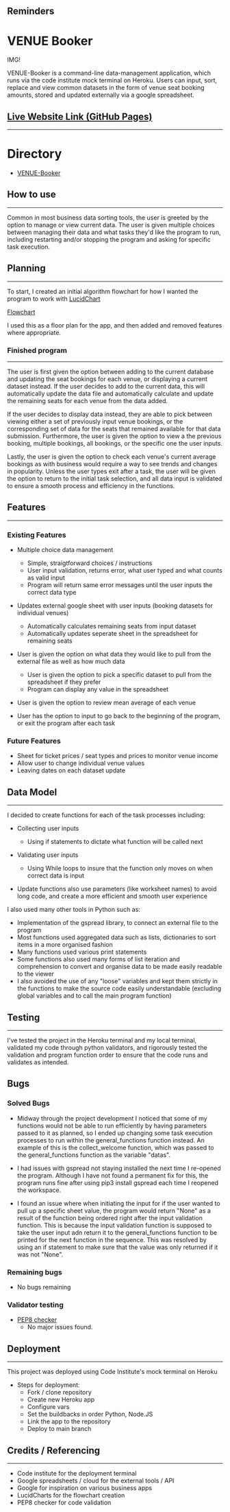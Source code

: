 ## Reminders
# VENUE Booker

IMG!

VENUE-Booker is a command-line data-management application, which runs via the code institute mock terminal on Heroku. Users can input, sort, replace and view common datasets in the form of venue seat booking amounts, stored and updated externally via a google spreadsheet.

## [Live Website Link (GitHub Pages)](liam-wb.github.io/quizology/)
---

# Directory

- [VENUE-Booker](#VENUE_Booker)

## How to use
---

Common in most business data sorting tools, the user is greeted by the option to manage or view current data. The user is given multiple choices between managing their data and what tasks they'd like the program to run, including restarting and/or stopping the program and asking for specific task execution.

## Planning
---

To start, I created an initial algorithm flowchart for how I wanted the program to work with [LucidChart](https://www.lucidchart.com/pages/landing?utm_source=google&utm_medium=cpc&utm_campaign=_chart_en_tier1_mixed_search_brand_exact_&km_CPC_CampaignId=1490375427&km_CPC_AdGroupID=55688909257&km_CPC_Keyword=lucidchart&km_CPC_MatchType=e&km_CPC_ExtensionID=&km_CPC_Network=g&km_CPC_AdPosition=&km_CPC_Creative=442433236007&km_CPC_TargetID=kwd-33511936169&km_CPC_Country=9046005&km_CPC_Device=c&km_CPC_placement=&km_CPC_target=&gclid=Cj0KCQjw_O2lBhCFARIsAB0E8B_BaaAGk7Ben2kChMf8S1KV5f3g7B3NYORCOd_w1lS_bkhpwTGKf1caAl4VEALw_wcB)

[Flowchart](md_images/flowcharts.png)

I used this as a floor plan for the app, and then added and removed features where appropriate.

### Finished program
---

The user is first given the option between adding to the current database and updating the seat bookings for each venue, or displaying a current dataset instead. 
If the user decides to add to the current data, this will automatically update the data file and automatically calculate and update the remaining seats for each venue from the data added. 

If the user decides to display data instead, they are able to pick between viewing either a set of previously input venue bookings, or the corresponding set of data for the seats that remained available for that data submission. Furthermore, the user is given the option to view a the previous booking, multiple bookings, all bookings, or the specific one the user inputs. 

Lastly, the user is given the option to check each venue's current average bookings as with business would require a way to see trends and changes in popularity. Unless the user types exit after a task, the user will be given the option to return to the initial task selection, and all data input is validated to ensure a smooth process and efficiency in the functions.

## Features
---

### Existing Features

 - Multiple choice data management
    - Simple, straigtforward choices / instructions
    - User input validation, returns error, what user typed and what counts as valid input
    - Program will return same error messages until the user inputs the correct data type

 - Updates external google sheet with user inputs (booking datasets for individual venues)
    - Automatically calculates remaining seats from input dataset
    - Automatically updates seperate sheet in the spreadsheet for remaining seats

 - User is given the option on what data they would like to pull from the external file as well as how much data
    - User is given the option to pick a specific dataset to pull from the spreadsheet if they prefer
    - Program can display any value in the spreadsheet

 - User is given the option to review mean average of each venue

 - User has the option to input to go back to the beginning of the program, or exit the program after each task

 ### Future Features

  - Sheet for ticket prices / seat types and prices to monitor venue income
  - Allow user to change individual venue values
  - Leaving dates on each dataset update

## Data Model
---

I decided to create functions for each of the task processes including:

 - Collecting user inputs
    - Using if statements to dictate what function will be called next
 - Validating user inputs
    - Using While loops to insure that the function only moves on when correct data is input
 
 - Update functions also use parameters (like worksheet names) to avoid long code, and create a more efficient and smooth user experience

 I also used many other tools in Python such as:

 - Implementation of the gspread library, to connect an external file to the program
 - Most functions used aggregated data such as lists, dictionaries to sort items in a more organised fashion
 - Many functions used various print statements
 - Some functions also used many forms of list iteration and comprehension to convert and organise data to be made easily readable to the viewer
 - I also avoided the use of any "loose" variables and kept them strictly in the functions to make the source code easily understandable (excluding global variables and to call the main program function)

## Testing
---

I've tested the project in the Heroku terminal and my local terminal, validated my code through python validators, and rigorously tested the validation and program function order to ensure that the code runs and validates as intended.

## Bugs

### Solved Bugs

 - Midway through the project development I noticed that some of my functions would not be able to run efficiently by having parameters passed to it as planned, so I ended up changing some task execution processes to run within the general_functions function instead. An example of this is the collect_welcome function, which was passed to the general_functions function as the variable "datas".

 - I had issues with gspread not staying installed the next time I re-opened the program. Although I have not found a permanent fix for this, the program runs fine after using pip3 install gspread each time I reopened the workspace.

 - I found an issue where when initiating the input for if the user wanted to pull up a specific sheet value, the program would return "None" as a result of the function being ordered right after the input validation function. This is because the input validation function is supposed to take the user input adn return it to the general_functions function to be printed for the next function in the sequence. This was resolved by using an if statement to make sure that the value was only returned if it was not "None".

### Remaining bugs

 - No bugs remaining

### Validator testing

 - [PEP8 checker](https://www.pythonchecker.com/)
    - No major issues found.

## Deployment
---

This project was deployed using Code Institute's mock terminal on Heroku

 - Steps for deployment:
    - Fork / clone repository
    - Create new Heroku app
    - Configure vars
    - Set the buildbacks in order Python, Node.JS
    - Link the app to the repository
    - Deploy to main branch

## Credits / Referencing
---

 - Code institute for the deployment terminal
 - Google spreadsheets / cloud for the external tools / API
 - Google for inspiration on various business apps
 - LucidCharts for the flowchart creation
 - PEP8 checker for code validation